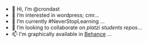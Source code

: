 - 👋 Hi, I’m @crondast
- 👀 I’m interested in wordpress;  cmr...
- 🌱 I’m currently #NeverStopLearning ...
- 💞️ I’m looking to collaborate on _platzi students repos_...
- 📫 I'm graphically available in [Behance](http://bit.ly/3FW0IJi)  ...

<!---
crondast/crondast is a ✨ special ✨ repository because its `README.md` (this file) appears on your GitHub profile.
You can click the Preview link to take a look at your changes.
--->
